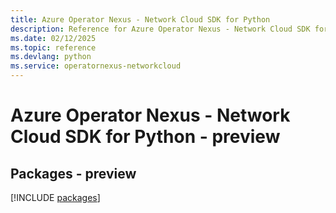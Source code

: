 ```yaml
---
title: Azure Operator Nexus - Network Cloud SDK for Python
description: Reference for Azure Operator Nexus - Network Cloud SDK for Python
ms.date: 02/12/2025
ms.topic: reference
ms.devlang: python
ms.service: operatornexus-networkcloud
---
```

# Azure Operator Nexus - Network Cloud SDK for Python - preview
## Packages - preview
[!INCLUDE [packages](operator-nexus---network-cloud-index.md)]